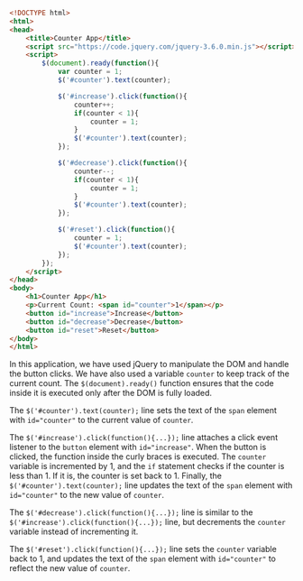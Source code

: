 ```html
<!DOCTYPE html>
<html>
<head>
	<title>Counter App</title>
	<script src="https://code.jquery.com/jquery-3.6.0.min.js"></script>
	<script>
		$(document).ready(function(){
			var counter = 1;
			$('#counter').text(counter);

			$('#increase').click(function(){
				counter++;
				if(counter < 1){
					counter = 1;
				}
				$('#counter').text(counter);
			});

			$('#decrease').click(function(){
				counter--;
				if(counter < 1){
					counter = 1;
				}
				$('#counter').text(counter);
			});

			$('#reset').click(function(){
				counter = 1;
				$('#counter').text(counter);
			});
		});
	</script>
</head>
<body>
	<h1>Counter App</h1>
	<p>Current Count: <span id="counter">1</span></p>
	<button id="increase">Increase</button>
	<button id="decrease">Decrease</button>
	<button id="reset">Reset</button>
</body>
</html>
```

In this application, we have used jQuery to manipulate the DOM and handle the button clicks. We have also used a variable `counter` to keep track of the current count. The `$(document).ready()` function ensures that the code inside it is executed only after the DOM is fully loaded.

The `$('#counter').text(counter);` line sets the text of the `span` element with `id="counter"` to the current value of `counter`.

The `$('#increase').click(function(){...});` line attaches a click event listener to the `button` element with `id="increase"`. When the button is clicked, the function inside the curly braces is executed. The `counter` variable is incremented by 1, and the `if` statement checks if the counter is less than 1. If it is, the counter is set back to 1. Finally, the `$('#counter').text(counter);` line updates the text of the `span` element with `id="counter"` to the new value of `counter`.

The `$('#decrease').click(function(){...});` line is similar to the `$('#increase').click(function(){...});` line, but decrements the `counter` variable instead of incrementing it.

The `$('#reset').click(function(){...});` line sets the `counter` variable back to 1, and updates the text of the `span` element with `id="counter"` to reflect the new value of `counter`.